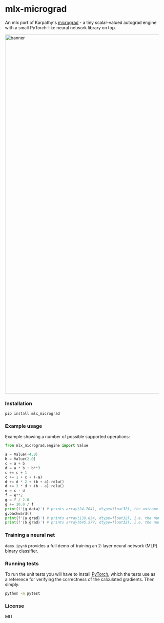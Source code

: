 
# mlx-micrograd

An mlx port of Karpathy's [micrograd](https://github.com/karpathy/micrograd) - a tiny scalar-valued autograd engine with a small PyTorch-like neural network library on top.

<img width="1177" alt="banner" src="https://github.com/Jaykef/mlx_micrograd/assets/11355002/06c38920-816a-43c3-b6ba-295e914a3246">

### Installation

```bash
pip install mlx_micrograd
```

### Example usage

Example showing a number of possible supported operations:

```python
from mlx_micrograd.engine import Value

a = Value(-4.0)
b = Value(2.0)
c = a + b
d = a * b + b**3
c += c + 1
c += 1 + c + (-a)
d += d * 2 + (b + a).relu()
d += 3 * d + (b - a).relu()
e = c - d
f = e**2
g = f / 2.0
g += 10.0 / f
print(f'{g.data}') # prints array(24.7041, dtype=float32), the outcome of this forward pass
g.backward()
print(f'{a.grad}') # prints array(138.834, dtype=float32), i.e. the numerical value of dg/da
print(f'{b.grad}') # prints array(645.577, dtype=float32), i.e. the numerical value of dg/db
```

### Training a neural net

`demo.ipynb` provides a full demo of training an 2-layer neural network (MLP) binary classifier. 

### Running tests

To run the unit tests you will have to install [PyTorch](https://pytorch.org/), which the tests use as a reference for verifying the correctness of the calculated gradients. Then simply:

```bash
python -m pytest
```

### License

MIT
